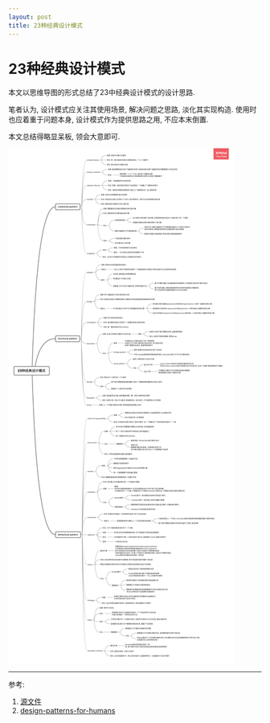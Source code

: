 ```yaml
---
layout: post
title: 23种经典设计模式
---
```


# 23种经典设计模式
本文以思维导图的形式总结了23中经典设计模式的设计思路.

笔者认为, 设计模式应关注其使用场景, 解决问题之思路, 淡化其实现构造.
使用时也应着重于问题本身, 设计模式作为提供思路之用, 不应本末倒置.

本文总结得略显呆板, 领会大意即可.

![思维导图](https://raw.githubusercontent.com/jituanlin/public-docs/master/public-mindmaps/23%E7%A7%8D%E7%BB%8F%E5%85%B8%E8%AE%BE%E8%AE%A1%E6%A8%A1%E5%BC%8F.png)

---
参考:
1. [源文件](https://github.com/jituanlin/public-docs/tree/master/public-mindmaps)
2. [design-patterns-for-humans](https://github.com/kamranahmedse/design-patterns-for-humans) 

